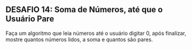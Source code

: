 ## DESAFIO 14: Soma de Números, até que o Usuário Pare
Faça um algoritmo que leia números até o usuário digitar 0, após finalizar, mostre quantos números lidos, a soma e quantos são pares.
